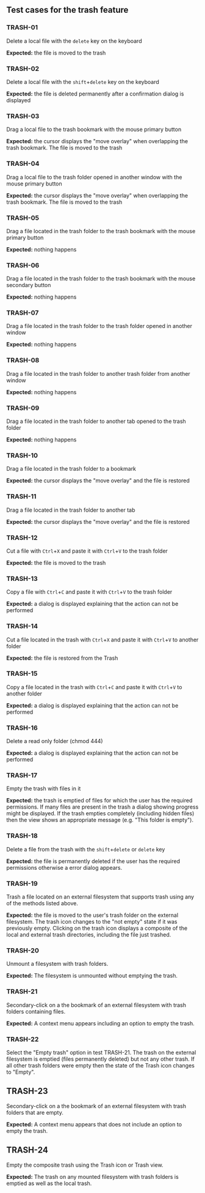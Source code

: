 ## Test cases for the trash feature

### TRASH-01
Delete a local file with the `delete` key on the keyboard

**Expected:** the file is moved to the trash

### TRASH-02
Delete a local file with the `shift`+`delete` key on the keyboard

**Expected:** the file is deleted permanently after a confirmation dialog is displayed

### TRASH-03
Drag a local file to the trash bookmark with the mouse primary button

**Expected:** the cursor displays the "move overlay" when overlapping the trash bookmark. The file is moved to the trash

### TRASH-04
Drag a local file to the trash folder opened in another window  with the mouse primary button

**Expected:** the cursor displays the "move overlay" when overlapping the trash bookmark. The file is moved to the trash

### TRASH-05
Drag a file located in the trash folder to the trash bookmark with the mouse primary button

**Expected:** nothing happens

### TRASH-06
Drag a file located in the trash folder to the trash bookmark with the mouse secondary button

**Expected:** nothing happens

### TRASH-07
Drag a file located in the trash folder to the trash folder opened in another window

**Expected:** nothing happens

### TRASH-08
Drag a file located in the trash folder to another trash folder from another window

**Expected:** nothing happens

### TRASH-09
Drag a file located in the trash folder to another tab opened to the trash folder

**Expected:** nothing happens

### TRASH-10
Drag a file located in the trash folder to a bookmark

**Expected:** the cursor displays the "move overlay" and the file is restored

### TRASH-11
Drag a file located in the trash folder to another tab

**Expected:** the cursor displays the "move overlay" and the file is restored

### TRASH-12
Cut a file with `Ctrl`+`X` and paste it with `Ctrl`+`V` to the trash folder

**Expected:** the file is moved to the trash

### TRASH-13
Copy a file with `Ctrl`+`C` and paste it with `Ctrl`+`V` to the trash folder

**Expected:** a dialog is displayed explaining that the action can not be performed

### TRASH-14
Cut a file located in the trash with `Ctrl`+`X` and paste it with `Ctrl`+`V` to another folder

**Expected:** the file is restored from the Trash

### TRASH-15
Copy a file located in the trash with `Ctrl`+`C` and paste it with `Ctrl`+`V` to another folder

**Expected:** a dialog is displayed explaining that the action can not be performed

### TRASH-16
Delete a read only folder (chmod 444)

**Expected:** a dialog is displayed explaining that the action can not be performed

### TRASH-17 
Empty the trash with files in it

**Expected:** the trash is emptied of files for which the user has the required permissions. If many files are present in the trash a dialog showing progress might be displayed.  If the trash empties completely (including hidden files) then the view shows an appropriate message (e.g. "This folder is empty").

### TRASH-18 
Delete a file from the trash with the `shift`+`delete` or `delete` key

**Expected:** the file is permanently deleted if the user has the required permissions otherwise a error dialog appears.

### TRASH-19 
Trash a file located on an external filesystem that supports trash using any of the methods listed above.

**Expected:** the file is moved to the user's trash folder on the external filesystem.  The trash icon changes to  the "not empty" state if it was previously empty.  Clicking on the trash icon displays a composite of the local and external trash directories, including the file just trashed.

### TRASH-20
Unmount a filesystem with trash folders.

**Expected:** The filesystem is unmounted without emptying the trash.

### TRASH-21
Secondary-click on a the bookmark of an external filesystem with trash folders containing files.

**Expected:** A context menu appears including an option to empty the trash.

### TRASH-22
Select the "Empty trash" option in test TRASH-21.  The trash on the external filesystem is emptied (files permanently deleted) but not any other trash.  If all other trash folders were empty then the state of the Trash icon changes to "Empty".

## TRASH-23
Secondary-click on a the bookmark of an external filesystem with trash folders that are empty.

**Expected:** A context menu appears that does not include an option to empty the trash.

## TRASH-24
Empty the composite trash using the Trash icon or Trash view.  

**Expected:** The trash on any mounted filesystem with trash folders is emptied as well as the local trash.

